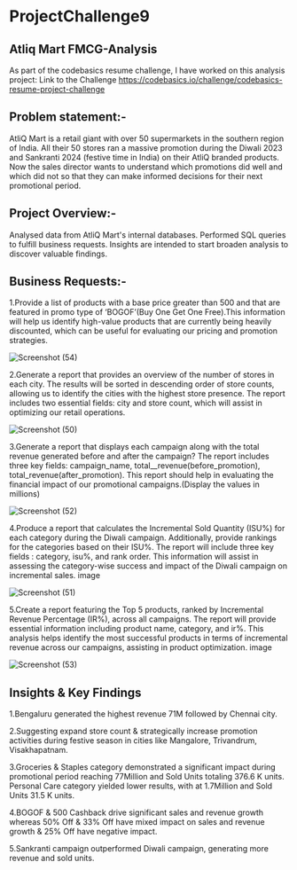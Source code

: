 # ProjectChallenge9
## Atliq Mart FMCG-Analysis
As part of the codebasics resume challenge, I have worked on this analysis project:
Link to the Challenge https://codebasics.io/challenge/codebasics-resume-project-challenge

## Problem statement:-
AtliQ Mart is a retail giant with over 50 supermarkets in the southern region of India. All their 50 stores ran a massive promotion during the Diwali 2023 and Sankranti 2024 (festive time in India) on their AtliQ branded products. Now the sales director wants to understand which promotions did well and which did not so that they can make informed decisions for their next promotional period.

## Project Overview:-
Analysed data from AtliQ Mart's internal databases.
Performed SQL queries to fulfill business requests.
Insights are intended to start broaden analysis to discover valuable findings.
## Business Requests:-
1.Provide a list of products with a base price greater than 500 and that are featured in promo type of ‘BOGOF’(Buy One Get One Free).This information will help us identify high-value products that are currently being heavily discounted, which can be useful for evaluating our pricing and promotion strategies.

![Screenshot (54)](https://github.com/Kajalb24/ProjectChallenge9/assets/87971828/b6fd4e37-2cbb-4580-8b40-835c098902eb)

2.Generate a report that provides an overview of the number of stores in each city. The results will be sorted in descending order of store counts, allowing us to identify the cities with the highest store presence. The report includes two essential fields: city and store count, which will assist in optimizing our retail operations.

![Screenshot (50)](https://github.com/Kajalb24/ProjectChallenge9/assets/87971828/885403e7-d5ad-43d8-8df6-b7921e6b52de)


3.Generate a report that displays each campaign along with the total revenue generated before and after the campaign? The report includes three key fields: campaign_name, total__revenue(before_promotion), total_revenue(after_promotion). This report should help in evaluating the financial impact of our promotional campaigns.(Display the values in millions)

![Screenshot (52)](https://github.com/Kajalb24/ProjectChallenge9/assets/87971828/9a68cf90-1c4f-4573-aca9-b3d6ff5e0f30)


4.Produce a report that calculates the Incremental Sold Quantity (ISU%) for each category during the Diwali campaign. Additionally, provide rankings for the categories based on their ISU%. The report will include three key fields : category, isu%, and rank order. This information will assist in assessing the category-wise success and impact of the Diwali campaign on incremental sales.
image

![Screenshot (51)](https://github.com/Kajalb24/ProjectChallenge9/assets/87971828/5fb0278f-98c5-49e2-a808-c5aa0ce2a4f7)


5.Create a report featuring the Top 5 products, ranked by Incremental Revenue Percentage (IR%), across all campaigns. The report will provide essential information including product name, category, and ir%. This analysis helps identify the most successful products in terms of incremental revenue across our campaigns, assisting in product optimization.
image

![Screenshot (53)](https://github.com/Kajalb24/ProjectChallenge9/assets/87971828/c3e0be28-ade9-40bb-a5d2-2e979bf33e66)


## Insights & Key Findings
1.Bengaluru generated the highest revenue 71M followed by Chennai city.

2.Suggesting expand store count & strategically increase promotion activities during festive season in cities like Mangalore, Trivandrum, Visakhapatnam.

3.Groceries & Staples category demonstrated a significant impact during promotional period reaching 77Million and Sold Units totaling 376.6 K units. Personal Care category yielded lower results, with at 1.7Million and Sold Units 31.5 K units.

4.BOGOF & 500 Cashback drive significant sales and revenue growth whereas 50% Off & 33% Off have mixed impact on sales and revenue growth & 25% Off have negative impact.

5.Sankranti campaign outperformed Diwali campaign, generating more revenue and sold units.
